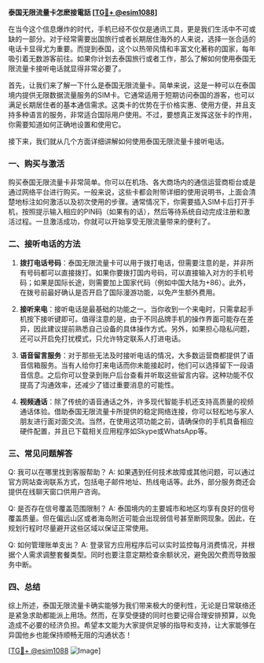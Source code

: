 **泰国无限流量卡怎麽接電話 [[TG💪+ @esim1088](https://t.me/s/esim1088)]**

在当今这个信息爆炸的时代，手机已经不仅仅是通讯工具，更是我们生活中不可或缺的一部分。对于经常需要出国旅行或者长期居住海外的人来说，选择一张合适的电话卡显得尤为重要。而提到泰国，这个以热带风情和丰富文化著称的国家，每年吸引着无数游客前往。如果你计划去泰国旅行或者工作，那么了解如何使用泰国无限流量卡接听电话就显得非常必要了。

首先，让我们来了解一下什么是泰国无限流量卡。简单来说，这是一种可以在泰国境内提供无限数据流量服务的SIM卡。它通常适用于短期访问泰国的游客，也可以满足长期居住者的基本通信需求。这类卡的优势在于价格实惠、使用方便，并且支持多种语言的服务，非常适合国际用户使用。不过，要想真正发挥这张卡的作用，你需要知道如何正确地设置和使用它。

接下来，我们就从几个方面详细讲解如何使用泰国无限流量卡接听电话。

### 一、购买与激活

购买泰国无限流量卡非常简单。你可以在机场、各大商场内的通信运营商柜台或是通过网络平台进行购买。一般来说，这些卡都会附带详细的使用说明书，上面会清楚地标注如何激活以及初次使用的步骤。通常情况下，你需要插入SIM卡后打开手机，按照提示输入相应的PIN码（如果有的话），然后等待系统自动完成注册和激活过程。一旦激活成功，你就可以开始享受无限流量带来的便利了。

### 二、接听电话的方法

1. **拨打电话号码**：泰国无限流量卡可以用于拨打电话，但需要注意的是，并非所有号码都可以直接拨打。如果你要拨打国内号码，可以直接输入对方的手机号码；如果是国际长途，则需要加上国家代码（例如中国大陆为+86）。此外，在拨号前最好确认是否开启了国际漫游功能，以免产生额外费用。

2. **接听来电**：接听电话是最基础的功能之一。当你收到一个来电时，只需拿起手机按下接听键即可。值得注意的是，由于不同品牌手机的操作界面可能存在差异，因此建议提前熟悉自己设备的具体操作方式。另外，如果担心隐私问题，还可以开启免打扰模式，只允许特定联系人打进电话。

3. **语音留言服务**：对于那些无法及时接听电话的情况，大多数运营商都提供了语音信箱服务。当有人给你打来电话而你未能接起时，他们可以选择留下一段语音信息。之后你可以登录到账户后台查看并听取这些留言内容。这种功能不仅提高了沟通效率，还减少了错过重要消息的可能性。

4. **视频通话**：除了传统的语音通话之外，许多现代智能手机还支持高质量的视频通话体验。借助泰国无限流量卡所提供的稳定网络连接，你可以轻松地与家人朋友进行面对面交流。当然，在使用这项功能之前，请确保你的手机具备相应硬件配置，并且已下载相关应用程序如Skype或WhatsApp等。

### 三、常见问题解答

Q: 我可以在哪里找到客服帮助？
A: 如果遇到任何技术故障或其他问题，可以通过官方网站查询联系方式，包括电子邮件地址、热线电话等。此外，部分服务商还会提供在线聊天窗口供用户咨询。

Q: 是否存在信号覆盖范围限制？
A: 泰国境内的主要城市和地区均享有良好的信号覆盖质量。但在偏远山区或者海岛附近可能会出现弱信号甚至断网现象。因此，在规划行程时尽量避开这些区域以保证正常使用。

Q: 如何管理账单支出？
A: 登录官方应用程序后可以实时监控每月消费情况，并根据个人需求调整套餐类型。同时也要注意定期检查余额状况，避免因欠费而导致服务中断。

### 四、总结

综上所述，泰国无限流量卡确实能够为我们带来极大的便利性，无论是日常联络还是紧急求助都能派上用场。然而，在享受便捷的同时也要记得合理安排预算，以免造成不必要的经济负担。希望本文能为大家提供足够的指导和支持，让大家能够在异国他乡也能保持顺畅无阻的沟通状态！

[[TG💪+ @esim1088](https://t.me/s/esim1088) ![Image](https://i.postimg.cc/4NQfJmqS/Snipaste-2025-05-13-00-14-12.png)]